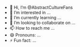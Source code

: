 - 👋 Hi, I’m @AbstractCultureFans
- 👀 I’m interested in ...
- 🌱 I’m currently learning ...
- 💞️ I’m looking to collaborate on ...
- 📫 How to reach me ...
- 😄 Pronouns: ...
- ⚡ Fun fact: ...

<!---
AbstractCultureFans/AbstractCultureFans is a ✨ special ✨ repository because its `README.md` (this file) appears on your GitHub profile.
You can click the Preview link to take a look at your changes.
--->
